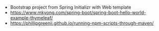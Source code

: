 - Bootstrap project from Spring Initializr with Web template
- https://www.mkyong.com/spring-boot/spring-boot-hello-world-example-thymeleaf/
- https://phillipgreenii.github.io/running-npm-scripts-through-maven/